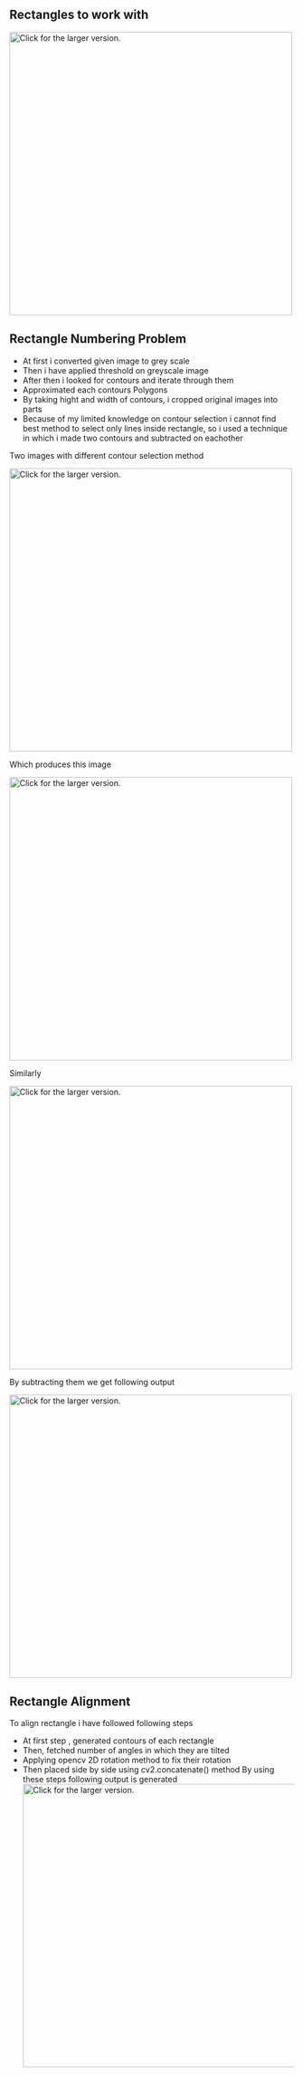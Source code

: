 ##  Rectangles to work with
<a href="https://drive.google.com/uc?export=view&id=1EFo_eOCoJjAtSlN4Xpw-hE1lSBz7nmjU"><img src="https://drive.google.com/uc?export=view&id=1EFo_eOCoJjAtSlN4Xpw-hE1lSBz7nmjU" style="width: 500px; max-width: 100%; height: auto" title="Click for the larger version." /></a>

## Rectangle Numbering Problem

* At first i converted given image to grey scale 
* Then i have applied threshold on greyscale image
* After then i looked for contours and iterate through them
* Approximated each contours Polygons 
* By taking hight and width of contours, i cropped original images into parts
* Because of my limited knowledge on contour selection i cannot find best method to select only lines inside rectangle, so i used a technique in which i made two contours and subtracted on eachother

Two images with different contour selection method

<a href="https://drive.google.com/uc?export=view&id=1ituuQYa7CDzS8CRgICq_X5iYhnIKmn_k"><img src="https://drive.google.com/uc?export=view&id=1ituuQYa7CDzS8CRgICq_X5iYhnIKmn_k" style="width: 500px; max-width: 100%; height: auto" title="Click for the larger version." /></a>

Which produces  this image

<a href="https://drive.google.com/uc?export=view&id=1nUHUGhJ27TZXB071Fe-j29Rr8fkbSWzW"><img src="https://drive.google.com/uc?export=view&id=1nUHUGhJ27TZXB071Fe-j29Rr8fkbSWzW" style="width: 500px; max-width: 100%; height: auto" title="Click for the larger version." /></a>

Similarly

<a href="https://drive.google.com/uc?export=view&id=1ZBmbBm8ms0fscO_frBPZwPzmoCuAVM1T"><img src="https://drive.google.com/uc?export=view&id=1ZBmbBm8ms0fscO_frBPZwPzmoCuAVM1T" style="width: 500px; max-width: 100%; height: auto" title="Click for the larger version." /></a>


By subtracting them we get following output

<a href="https://drive.google.com/uc?export=view&id=10K-GVwWX_qrv-Pv9WGfCiTmT9iHw-YBY"><img src="https://drive.google.com/uc?export=view&id=10K-GVwWX_qrv-Pv9WGfCiTmT9iHw-YBY" style="width: 500px; max-width: 100%; height: auto" title="Click for the larger version." /></a>



## Rectangle Alignment
To align rectangle i have followed following steps

* At first step , generated contours of each rectangle
* Then, fetched number of angles in which they are tilted
* Applying opencv 2D rotation method to fix their rotation
* Then placed side by side using cv2.concatenate() method
By using these steps following output is generated
<a href="https://drive.google.com/uc?export=view&id=1qKmBVEqFOLlRV8y07-83yg0ch7vXGgW8"><img src="https://drive.google.com/uc?export=view&id=1qKmBVEqFOLlRV8y07-83yg0ch7vXGgW8" style="width: 500px; max-width: 100%; height: auto" title="Click for the larger version." /></a>

